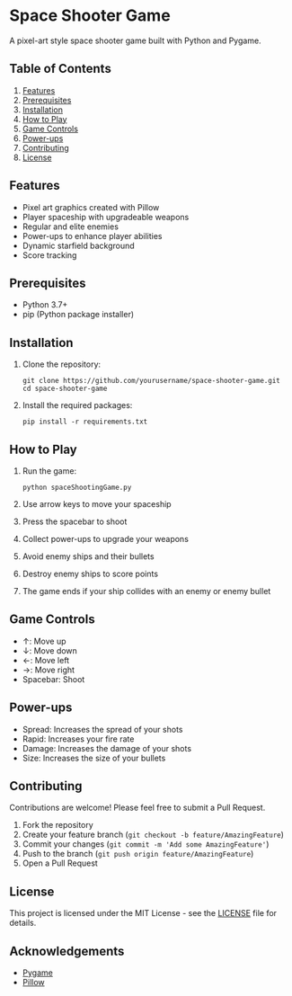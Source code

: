 # Space Shooter Game

A pixel-art style space shooter game built with Python and Pygame.

## Table of Contents
1. [Features](#features)
2. [Prerequisites](#prerequisites)
3. [Installation](#installation)
4. [How to Play](#how-to-play)
5. [Game Controls](#game-controls)
6. [Power-ups](#power-ups)
7. [Contributing](#contributing)
8. [License](#license)

## Features

- Pixel art graphics created with Pillow
- Player spaceship with upgradeable weapons
- Regular and elite enemies
- Power-ups to enhance player abilities
- Dynamic starfield background
- Score tracking

## Prerequisites

- Python 3.7+
- pip (Python package installer)

## Installation

1. Clone the repository:
   ```
   git clone https://github.com/yourusername/space-shooter-game.git
   cd space-shooter-game
   ```

2. Install the required packages:
   ```
   pip install -r requirements.txt
   ```

## How to Play

1. Run the game:
   ```
   python spaceShootingGame.py
   ```

2. Use arrow keys to move your spaceship
3. Press the spacebar to shoot
4. Collect power-ups to upgrade your weapons
5. Avoid enemy ships and their bullets
6. Destroy enemy ships to score points
7. The game ends if your ship collides with an enemy or enemy bullet

## Game Controls

- ↑: Move up
- ↓: Move down
- ←: Move left
- →: Move right
- Spacebar: Shoot

## Power-ups

- Spread: Increases the spread of your shots
- Rapid: Increases your fire rate
- Damage: Increases the damage of your shots
- Size: Increases the size of your bullets

## Contributing

Contributions are welcome! Please feel free to submit a Pull Request.

1. Fork the repository
2. Create your feature branch (`git checkout -b feature/AmazingFeature`)
3. Commit your changes (`git commit -m 'Add some AmazingFeature'`)
4. Push to the branch (`git push origin feature/AmazingFeature`)
5. Open a Pull Request

## License

This project is licensed under the MIT License - see the [LICENSE](LICENSE) file for details.

## Acknowledgements

- [Pygame](https://www.pygame.org/)
- [Pillow](https://python-pillow.org/)

